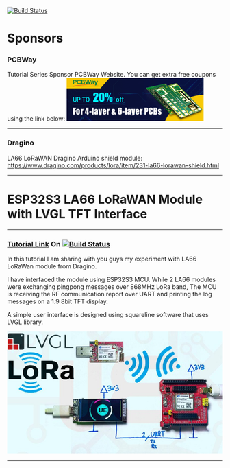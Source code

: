 [![Build Status](https://img.shields.io/badge/USEFUL%20ELECTRONICS-YOUTUBE-red)](https://www.youtube.com/user/wardzx1)

# Sponsors

### PCBWay
Tutorial Series Sponsor PCBWay Website. You can get extra free coupons using the link below:
[<img src="https://github.com/UsefulElectronics/esp32s3_la66_lorawan/blob/main/repo%20cover/banner320x100.gif">](https://www.pcbway.com/setinvite.aspx?inviteid=582640)

***
### Dragino
LA66 LoRaWAN Dragino Arduino shield module:
https://www.dragino.com/products/lora/item/231-la66-lorawan-shield.html
***

# ESP32S3 LA66 LoRaWAN Module with LVGL TFT Interface
***
### [Tutorial Link](https://youtu.be/dV8yROPrPJw) On [![Build Status](https://img.shields.io/badge/YouTube-FF0000?style=for-the-badge&logo=youtube&logoColor=white)](https://www.youtube.com/wardzx1) 
In this tutorial I am sharing with you guys my experiment with LA66 LoRaWan module from Dragino. 

I have interfaced the module using ESP32S3 MCU. While 2 LA66 modules were exchanging pingpong messages over 868MHz LoRa band, The MCU is receiving the RF communication report over UART and printing the log messages on a 1.9 8bit TFT display.

A simple user interface is designed using squareline software that uses LVGL library. 

![Circuit Diagram](https://github.com/UsefulElectronics/esp32s3_la66_lorawan/blob/main/repo%20cover/video%20cover.png)


***



